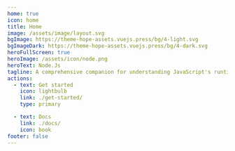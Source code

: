 ```yaml
---
home: true
icon: home
title: Home
image: /assets/image/layout.svg
bgImage: https://theme-hope-assets.vuejs.press/bg/4-light.svg
bgImageDark: https://theme-hope-assets.vuejs.press/bg/4-dark.svg
heroFullScreen: true
heroImage: /assets/icon/node.png
heroText: Node.Js 
tagline: A comprehensive companion for understanding JavaScript's runtime environment ⚡️
actions:
  - text: Get started
    icon: lightbulb
    link: ./get-started/
    type: primary

  - text: Docs
    link: ./docs/
    icon: book
footer: false
---
```

